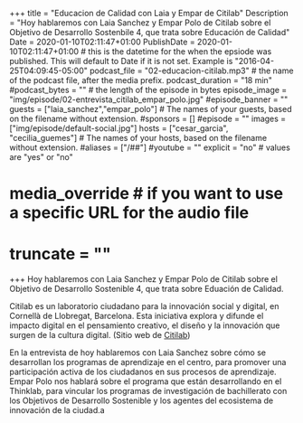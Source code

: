 +++
title = "Educacion de Calidad con Laia y Empar de Citilab"
Description = "Hoy hablaremos con Laia Sanchez y Empar Polo de Citilab sobre el Objetivo de Desarrollo Sostenbile 4, que trata sobre Educación de Calidad"
Date = 2020-01-10T02:11:47+01:00
PublishDate = 2020-01-10T02:11:47+01:00 # this is the datetime for the when the epsiode was published. This will default to Date if it is not set. Example is "2016-04-25T04:09:45-05:00"
podcast_file = "02-educacion-citilab.mp3" # the name of the podcast file, after the media prefix.
podcast_duration = "18 min"
#podcast_bytes = "" # the length of the episode in bytes
episode_image = "img/episode/02-entrevista_citilab_empar_polo.jpg"
#episode_banner = ""
guests = ["laia_sanchez","empar_polo"] # The names of your guests, based on the filename without extension.
#sponsors = []
#episode = ""
images = ["img/episode/default-social.jpg"]
hosts = ["cesar_garcia", "cecilia_guemes"] # The names of your hosts, based on the filename without extension.
#aliases = ["/##"]
#youtube = ""
explicit = "no" # values are "yes" or "no"
# media_override # if you want to use a specific URL for the audio file
# truncate = ""
+++
Hoy hablaremos con Laia Sanchez y Empar Polo de Citilab sobre el Objetivo de Desarrollo Sostenible 4, que trata sobre Eduación de Calidad.

Citilab es un laboratorio ciudadano para la innovación social y digital, en Cornellà de Llobregat, Barcelona. Esta iniciativa explora y difunde el impacto digital en el pensamiento creativo, el diseño y la innovación que surgen de la cultura digital. (Sitio web de [Citilab](http://citilab.eu))

En la entrevista de hoy hablaremos con Laia Sanchez sobre cómo se desarrollan los programas de aprendizaje en el centro, para promover una participación activa de los ciudadanos en sus procesos de aprendizaje. Empar Polo nos hablará sobre el programa que están desarrollando en el Thinklab, para vincular los programas de investigación de bachillerato con los Objetivos de Desarrollo Sostenible y los agentes del ecosistema de innovación de la ciudad.a
